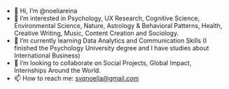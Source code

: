 - 👋 Hi, I’m @noeliareina
- 👀 I’m interested in Psychology, UX Research, Cognitive Science, Environmental Science, Nature, Astrology & Behavioral Patterns, Health, Creative Writing, Music, Content Creation and Sociology.
- 🌱 I’m currently learning Data Analytics and Communication Skills (I finished the Psychology University degree and I have studies about International Business)
- 💞️ I’m looking to collaborate on Social Projects, Global Impact, Internships Around the World.
- 📫 How to reach me: svqnoelia@gmail.com


<!---
noeliareina/noeliareina is a ✨ special ✨ repository because its `README.md` (this file) appears on your GitHub profile.
You can click the Preview link to take a look at your changes.
--->
